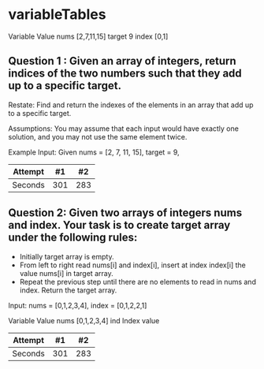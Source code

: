 # variableTables

Variable	Value
nums	[2,7,11,15]
target	9
index	[0,1]


## Question 1 : Given an array of integers, return indices of the two numbers such that they add up to a specific target.


Restate: Find and return the indexes of the elements in an array that add up to a specific target.

Assumptions: You may assume that each input would have exactly one solution, and you may not use the same element twice.

Example Input: Given nums = [2, 7, 11, 15], target = 9,

| Attempt | #1  | #2  |
| :---:   | :-: | :-: |
| Seconds | 301 | 283 |

## Question 2: Given two arrays of integers nums and index. Your task is to create target array under the following rules:
* Initially target array is empty.
* From left to right read nums[i] and index[i], insert at index index[i] the value nums[i] in target array.
* Repeat the previous step until there are no elements to read in nums and index.
Return the target array.

Input: nums = [0,1,2,3,4], index = [0,1,2,2,1]

Variable	Value
nums	[0,1,2,3,4]
ind	Index value

| Attempt | #1  | #2  |
| :---:   | :-: | :-: |
| Seconds | 301 | 283 |
